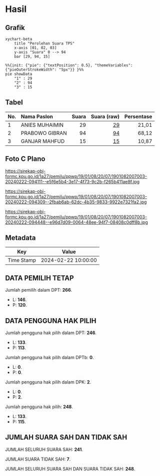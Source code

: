 # Hasil

## Grafik

```mermaid
xychart-beta
    title "Perolehan Suara TPS"
    x-axis [01, 02, 03]
    y-axis "Suara" 0 --> 94
    bar [29, 94, 15]
```

```mermaid
%%{init: {"pie": {"textPosition": 0.5}, "themeVariables": {"pieOuterStrokeWidth": "5px"}} }%%
pie showData
    "1" : 29
    "2" : 94
    "3" : 15
```

## Tabel

| No. | Nama Paslon    | Suara | Suara (raw) | Persentase |
|:--- |:-------------- | -----:| -----------:| ----------:|
| 1   | ANIES MUHAIMIN | 29    | [29][p-1]   | 21,01      |
| 2   | PRABOWO GIBRAN | 94    | [94][p-2]   | 68,12      |
| 3   | GANJAR MAHFUD  | 15    | [15][p-3]   | 10,87      |


[p-1]: https://github.com/gigit-pemilu/pemilu-2024-19-kepulauan-bangka-belitung/blob/main/pilpres/hitung-suara/sub/19-kepulauan-bangka-belitung/sub/01-bangka/sub/08-puding-besar/sub/2007-kayu-besi/sub/003-tps/sub/paslon-1.txt
[p-2]: https://github.com/gigit-pemilu/pemilu-2024-19-kepulauan-bangka-belitung/blob/main/pilpres/hitung-suara/sub/19-kepulauan-bangka-belitung/sub/01-bangka/sub/08-puding-besar/sub/2007-kayu-besi/sub/003-tps/sub/paslon-2.txt
[p-3]: https://github.com/gigit-pemilu/pemilu-2024-19-kepulauan-bangka-belitung/blob/main/pilpres/hitung-suara/sub/19-kepulauan-bangka-belitung/sub/01-bangka/sub/08-puding-besar/sub/2007-kayu-besi/sub/003-tps/sub/paslon-3.txt

## Foto C Plano

https://sirekap-obj-formc.kpu.go.id/1a27/pemilu/ppwp/19/01/08/20/07/1901082007003-20240222-094111--e5f6e5b4-3e17-4f73-9c2b-f265b411ae8f.jpg

https://sirekap-obj-formc.kpu.go.id/1a27/pemilu/ppwp/19/01/08/20/07/1901082007003-20240222-094309--2fbab6ab-62dc-4b35-9833-9922e7321fa2.jpg

https://sirekap-obj-formc.kpu.go.id/1a27/pemilu/ppwp/19/01/08/20/07/1901082007003-20240222-094448--e96d7d09-0064-48ee-94f7-08408c0dff8b.jpg


## Metadata

| Key        | Value               |
| ---------- | ------------------- |
| Time Stamp | 2024-02-22 10:00:00 |


## DATA PEMILIH TETAP

Jumlah pemilih dalam DPT: **266**.
 * L: **146**.
 * P: **120**.

## DATA PENGGUNA HAK PILIH

Jumlah pengguna hak pilih dalam DPT: **246**.
 * L: **133**.
 * P: **113**.

Jumlah pengguna hak pilih dalam DPTb: **0**.
 * L: **0**.
 * P: **0**.

Jumlah pengguna hak pilih dalam DPK: **2**.
 * L: **0**.
 * P: **2**.

Jumlah pengguna hak pilih: **248**.
 * L: **133**.
 * P: **115**.

## JUMLAH SUARA SAH DAN TIDAK SAH

JUMLAH SELURUH SUARA SAH: **241**.

JUMLAH SUARA TIDAK SAH: **7**.

JUMLAH SELURUH SUARA SAH DAN SUARA TIDAK SAH: **248**.


